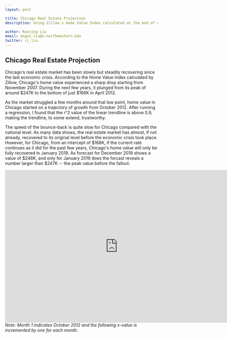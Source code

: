 ```yaml
---
layout: post

title: Chicago Real Estate Projection
description: Using Zillow's Home Value Index calculated at the end of each month to project Chicago's future real estate market

author: Ruojing Liu
email: angus.liu@u.northwestern.edu
twitter: rj_liu
---
```


## Chicago Real Estate Projection

Chicago's real estate market has been slowly but steadily recovering since the last economic crisis. According to the Home Value Index calculated by Zillow, Chicago's home value experienced a sharp drop starting from November 2007. During the next few years, it plunged from its peak of around $247K to the bottom of just $166K in April 2012.

As the market struggled a few months around that low point, home value in Chicago started on a trajectory of growth from October 2012. After running a regression, I found that the r^2 value of the linear trendline is above 0.9, making the trendline, to some extend, trustworthy.

The speed of the bounce-back is quite slow for Chicago compared with the national level. As many data shows, the real estate market has almost, if not already, recovered to its original level before the economic crisis took place. However, for Chicago, from an intercept of $168K, if the current rate continues as it did for the past few years, Chicago's home value will only be fully recovered in January 2019. As forecast for December 2018 shows a value of $246K, and only for January 2019 does the forcast reveals a number larger than $247K -- the peak value before the fallout.
<iframe width="741" height="501.5" seamless frameborder="0" scrolling="no" src="https://docs.google.com/spreadsheets/d/1U36JZuJUcCH3ez2PJkyjxG3YKvV1jBIJ3THpSvUJCZ0/pubchart?oid=1892042934&amp;format=interactive"></iframe>
<i>Note: Month 1 indicates October 2012 and the following x-value is incremented by one for each month.</i>
